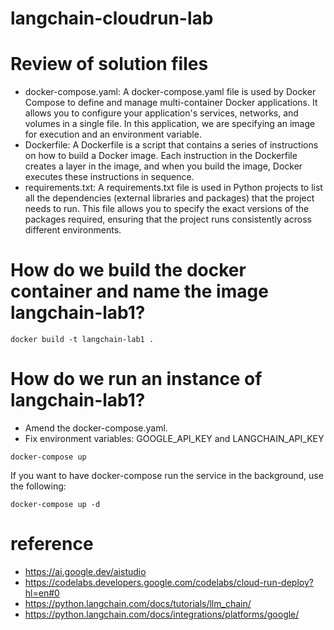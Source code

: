 # langchain-cloudrun-lab

# Review of solution files
- docker-compose.yaml: A docker-compose.yaml file is used by Docker Compose to define and manage multi-container Docker applications. It allows you to configure your application's services, networks, and volumes in a single file. In this application, we are specifying an image for execution and an environment variable.
- Dockerfile: A Dockerfile is a script that contains a series of instructions on how to build a Docker image. Each instruction in the Dockerfile creates a layer in the image, and when you build the image, Docker executes these instructions in sequence. 
- requirements.txt: A requirements.txt file is used in Python projects to list all the dependencies (external libraries and packages) that the project needs to run. This file allows you to specify the exact versions of the packages required, ensuring that the project runs consistently across different environments.

# How do we build the docker container and name the image langchain-lab1?

```
docker build -t langchain-lab1 .
```

# How do we run an instance of langchain-lab1?

- Amend the docker-compose.yaml.  
- Fix environment variables: GOOGLE_API_KEY and LANGCHAIN_API_KEY

```
docker-compose up
```

If you want to have docker-compose run the service in the background, use the following:
```
docker-compose up -d
```

# reference
- https://ai.google.dev/aistudio
- https://codelabs.developers.google.com/codelabs/cloud-run-deploy?hl=en#0
- https://python.langchain.com/docs/tutorials/llm_chain/
- https://python.langchain.com/docs/integrations/platforms/google/


